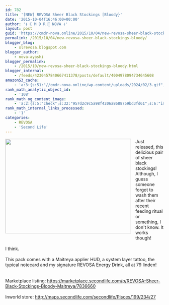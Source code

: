 ```yaml
---
id: 782
title: '[NEW] REVOSA Sheer Black Stockings [Bloody}'
date: '2015-10-04T16:46:00+00:00'
author: '𐕣 C M D R ░ NOVA 𐕣'
layout: post
guid: 'https://cmdr-nova.online/2015/10/04/new-revosa-sheer-black-stockings-bloody/'
permalink: /2015/10/04/new-revosa-sheer-black-stockings-bloody/
blogger_blog:
    - slrevosa.blogspot.com
blogger_author:
    - nova-ayashi
blogger_permalink:
    - /2015/10/new-revosa-sheer-black-stockings-bloody.html
blogger_internal:
    - /feeds/4230457840667411378/posts/default/4004978094734645608
amazonS3_cache:
    - 'a:3:{s:51:"//cmdr-nova.online/wp-content/uploads/2024/02/3.gif";a:1:{s:9:"timestamp";i:1715804353;}s:57:"//cmdr-nova.online/wp-content/uploads/2024/02/NoAi_01.png";a:1:{s:9:"timestamp";i:1721647955;}s:67:"//cmdr-nova.online/wp-content/uploads/2024/02/721ac29ea9cbae00.jpeg";a:1:{s:9:"timestamp";i:1715340065;}}'
rank_math_analytic_object_id:
    - '108'
rank_math_og_content_image:
    - 'a:2:{s:5:"check";s:32:"957d2c9c5a98f4206a8688759bd3fd61";s:6:"images";a:0:{}}'
rank_math_internal_links_processed:
    - '1'
categories:
    - REVOSA
    - 'Second Life'
---
```


<div style="clear: both; text-align: center;">
<a href="http://2.bp.blogspot.com/-M5exBILT6-c/VhFXZaxyZeI/AAAAAAAAATw/4cJFGWIf1nc/s1600/bloodystockingsad.png" style="clear: left; float: left; margin-bottom: 1em; margin-right: 1em;"><img border="0" height="300" src="http://2.bp.blogspot.com/-M5exBILT6-c/VhFXZaxyZeI/AAAAAAAAATw/4cJFGWIf1nc/s400/bloodystockingsad.png" width="400" /></a></div>
Just released, this delicious pair of sheer black stockings! Although, I guess someone forgot to wash them after their recent feeding ritual or something, I don't know. It works though!<br />
<br />
I think.<br />
<br />
This pack comes with a Maitreya applier HUD, a system layer tattoo, the typical notecard and my signature REVOSA Energy Drink, all at 79 linden!<br />
<br />
<br />
Marketplace listing: <a href="https://marketplace.secondlife.com/p/REVOSA-Sheer-Black-Stockings-Bloody-Maitreya/7836660" target="_blank" rel="noopener">https://marketplace.secondlife.com/p/REVOSA-Sheer-Black-Stockings-Bloody-Maitreya/7836660</a><br />
<br />
Inworld store: <a href="http://maps.secondlife.com/secondlife/Pisces/199/234/27" target="_blank" rel="noopener">http://maps.secondlife.com/secondlife/Pisces/199/234/27</a>